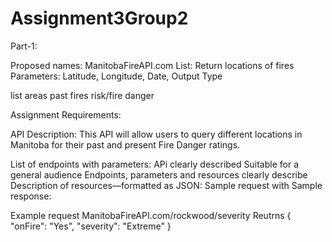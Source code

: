 # Assignment3Group2
Part-1:

Proposed names: ManitobaFireAPI.com
List: Return locations of fires
Parameters: Latitude, Longitude, Date, Output Type

list areas
past fires
risk/fire danger

Assignment Requirements:

API Description:  This API will allow users to query different locations in Manitoba for their past and present Fire Danger ratings.

List of endpoints with parameters:
  APi clearly described
  Suitable for a general audience
  Endpoints, parameters and resources clearly describe
Description  of resources—formatted as JSON:
Sample request with Sample response:

Example request
  ManitobaFireAPI.com/rockwood/severity
  Reutrns 
  {
    "onFire": "Yes",
    "severity": "Extreme"
  }
